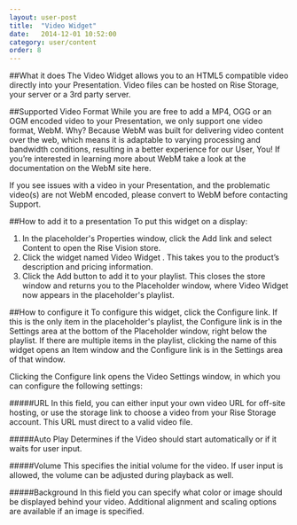 ```yaml
---
layout: user-post
title:  "Video Widget"
date:   2014-12-01 10:52:00
category: user/content
order: 8
---
```


##What it does
The Video Widget allows you to an HTML5 compatible video directly into your Presentation. Video files can be hosted on Rise Storage, your server or a 3rd party server.

##Supported Video Format
While you are free to add a MP4, OGG or an OGM encoded video to your Presentation, we only support one video format, WebM. Why? Because WebM was built for delivering video content over the web, which means it is adaptable to varying processing and bandwidth conditions, resulting in a better experience for our User, You! If you’re interested in learning more about WebM take a look at the documentation on the WebM site here.

If you see issues with a video in your Presentation, and the problematic video(s) are not WebM encoded, please convert to WebM before contacting Support.

##How to add it to a presentation
To put this widget on a display:

1. In the placeholder's Properties window, click the Add link and select Content to open the Rise Vision store.  
2. Click the widget named Video Widget . This takes you to the product’s description and pricing information.  
3. Click the Add button to add it to your playlist.  This closes the store window and returns you to the Placeholder window, where Video Widget now appears in the placeholder's playlist.

##How to configure it
To configure this widget, click the Configure link.  If this is the only item in the placeholder's playlist, the Configure link is in the Settings area at the bottom of the Placeholder window, right below the playlist. If there are multiple items in the playlist, clicking the name of this widget opens an Item window and the Configure link is in the Settings area of that window.

Clicking the Configure link opens the Video Settings window, in which you can configure the following settings:

#####URL
In this field, you can either input your own video URL for off-site hosting, or use the storage link to choose a video from your Rise Storage account. This URL must direct to a valid video file.

#####Auto Play
Determines if the Video should start automatically or if it waits for user input.

#####Volume
This specifies the initial volume for the video. If user input is allowed, the volume can be adjusted during playback as well.

#####Background
In this field you can specify what color or image should be displayed behind your video. Additional alignment and scaling options are available if an image is specified.
